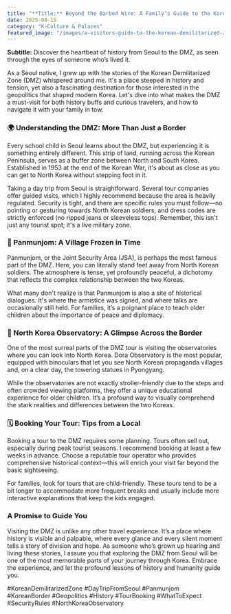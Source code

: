 ```yaml
---
title: "**Title:** Beyond the Barbed Wire: A Family’s Guide to the Korean Demilitarized Zone"
date: 2025-08-15
category: "K-Culture & Palaces"
featured_image: "/images/a-visitors-guide-to-the-korean-demilitarized-zone-213057.jpg"
---
```


**Subtitle:** Discover the heartbeat of history from Seoul to the DMZ, as seen through the eyes of someone who’s lived it.

As a Seoul native, I grew up with the stories of the Korean Demilitarized Zone (DMZ) whispered around me. It's a place steeped in history and tension, yet also a fascinating destination for those interested in the geopolitics that shaped modern Korea. Let's dive into what makes the DMZ a must-visit for both history buffs and curious travelers, and how to navigate it with your family in tow.

### 🌍 Understanding the DMZ: More Than Just a Border

Every school child in Seoul learns about the DMZ, but experiencing it is something entirely different. This strip of land, running across the Korean Peninsula, serves as a buffer zone between North and South Korea. Established in 1953 at the end of the Korean War, it's about as close as you can get to North Korea without stepping foot in it.

Taking a day trip from Seoul is straightforward. Several tour companies offer guided visits, which I highly recommend because the area is heavily regulated. Security is tight, and there are specific rules you must follow—no pointing or gesturing towards North Korean soldiers, and dress codes are strictly enforced (no ripped jeans or sleeveless tops). Remember, this isn't just any tourist spot; it's a live military zone.

### 📸 Panmunjom: A Village Frozen in Time

Panmunjom, or the Joint Security Area (JSA), is perhaps the most famous part of the DMZ. Here, you can literally stand feet away from North Korean soldiers. The atmosphere is tense, yet profoundly peaceful, a dichotomy that reflects the complex relationship between the two Koreas.

What many don't realize is that Panmunjom is also a site of historical dialogues. It's where the armistice was signed, and where talks are occasionally still held. For families, it’s a poignant place to teach older children about the importance of peace and diplomacy.

### 👀 North Korea Observatory: A Glimpse Across the Border

One of the most surreal parts of the DMZ tour is visiting the observatories where you can look into North Korea. Dora Observatory is the most popular, equipped with binoculars that let you see North Korean propaganda villages and, on a clear day, the towering statues in Pyongyang.

While the observatories are not exactly stroller-friendly due to the steps and often crowded viewing platforms, they offer a unique educational experience for older children. It’s a profound way to visually comprehend the stark realities and differences between the two Koreas.

### 🗓️ Booking Your Tour: Tips from a Local

Booking a tour to the DMZ requires some planning. Tours often sell out, especially during peak tourist seasons. I recommend booking at least a few weeks in advance. Choose a reputable tour operator who provides comprehensive historical context—this will enrich your visit far beyond the basic sightseeing.

For families, look for tours that are child-friendly. These tours tend to be a bit longer to accommodate more frequent breaks and usually include more interactive explanations that keep the kids engaged.

### A Promise to Guide You

Visiting the DMZ is unlike any other travel experience. It’s a place where history is visible and palpable, where every glance and every silent moment tells a story of division and hope. As someone who’s grown up hearing and living these stories, I assure you that exploring the DMZ from Seoul will be one of the most memorable parts of your journey through Korea. Embrace the experience, and let the profound lessons of history and humanity guide you.

#KoreanDemilitarizedZone #DayTripFromSeoul #Panmunjom #KoreanBorder #Geopolitics #History #TourBooking #WhatToExpect #SecurityRules #NorthKoreaObservatory